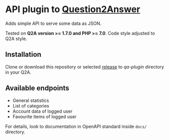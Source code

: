 # API plugin to [Question2Answer](https://question2answer.org/)

Adds simple API to serve some data as JSON.

Tested on **Q2A version >= 1.7.0 and PHP >= 7.0**. Code style adjusted to Q2A style.

## Installation

Clone or download this repository or selected [release](https://github.com/awaluk/q2a-api/releases) to *qa-plugin* directory in your Q2A.
 
## Available endpoints

- General statistics
- List of categories
- Account data of logged user
- Favourite items of logged user

For details, look to documentation in OpenAPI standard inside `docs/` directory.
